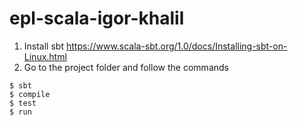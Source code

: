 # epl-scala-igor-khalil

1. Install sbt https://www.scala-sbt.org/1.0/docs/Installing-sbt-on-Linux.html
2. Go to the project folder and follow the commands

```
$ sbt
$ compile
$ test
$ run
```

